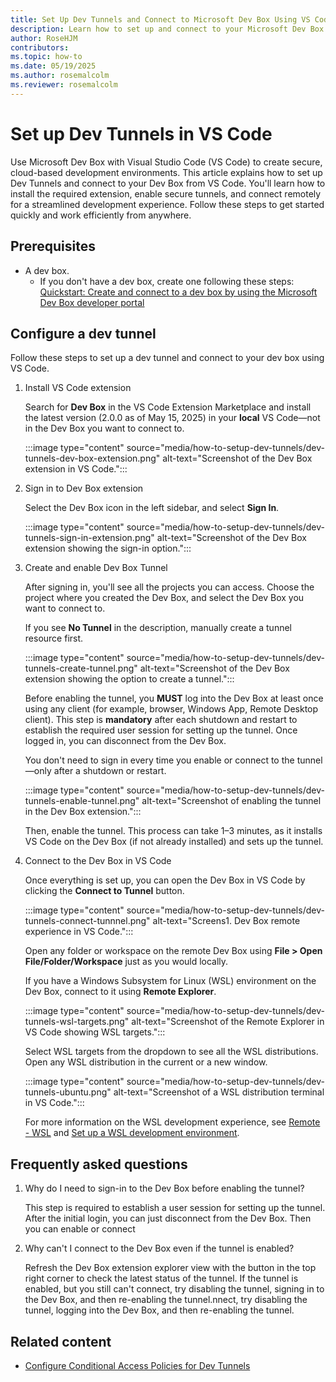 ```yaml
--- 
title: Set Up Dev Tunnels and Connect to Microsoft Dev Box Using VS Code
description: Learn how to set up and connect to your Microsoft Dev Box using the Open in VS Code feature. Follow step-by-step instructions to provision a Dev Box, install the Dev Box extension, enable tunnels, and connect remotely for development.
author: RoseHJM
contributors:
ms.topic: how-to
ms.date: 05/19/2025
ms.author: rosemalcolm
ms.reviewer: rosemalcolm
---
```


# Set up Dev Tunnels in VS Code 

Use Microsoft Dev Box with Visual Studio Code (VS Code) to create secure, cloud-based development environments. This article explains how to set up Dev Tunnels and connect to your Dev Box from VS Code. You'll learn how to install the required extension, enable secure tunnels, and connect remotely for a streamlined development experience. Follow these steps to get started quickly and work efficiently from anywhere.

## Prerequisites
- A dev box.
    - If you don't have a dev box, create one following these steps: [Quickstart: Create and connect to a dev box by using the Microsoft Dev Box developer portal](quickstart-create-dev-box.md)

## Configure a dev tunnel

Follow these steps to set up a dev tunnel and connect to your dev box using VS Code.

1. Install VS Code extension

   Search for **Dev Box** in the VS Code Extension Marketplace and install the latest version (2.0.0 as of May 15, 2025) in your **local** VS Code—not in the Dev Box you want to connect to.

   :::image type="content" source="media/how-to-setup-dev-tunnels/dev-tunnels-dev-box-extension.png" alt-text="Screenshot of the Dev Box extension in VS Code.":::

1. Sign in to Dev Box extension

   Select the Dev Box icon in the left sidebar, and select **Sign In**.

   :::image type="content" source="media/how-to-setup-dev-tunnels/dev-tunnels-sign-in-extension.png" alt-text="Screenshot of the Dev Box extension showing the sign-in option.":::

1. Create and enable Dev Box Tunnel

   After signing in, you'll see all the projects you can access. Choose the project where you created the Dev Box, and select the Dev Box you want to connect to.

   If you see **No Tunnel** in the description, manually create a tunnel resource first.

   :::image type="content" source="media/how-to-setup-dev-tunnels/dev-tunnels-create-tunnel.png" alt-text="Screenshot of the Dev Box extension showing the option to create a tunnel.":::

   Before enabling the tunnel, you **MUST** log into the Dev Box at least once using any client (for example, browser, Windows App, Remote Desktop client). This step is **mandatory** after each shutdown and restart to establish the required user session for setting up the tunnel. Once logged in, you can disconnect from the Dev Box.

   You don't need to sign in every time you enable or connect to the tunnel—only after a shutdown or restart.

   :::image type="content" source="media/how-to-setup-dev-tunnels/dev-tunnels-enable-tunnel.png" alt-text="Screenshot of enabling the tunnel in the Dev Box extension.":::

   Then, enable the tunnel. This process can take 1–3 minutes, as it installs VS Code on the Dev Box (if not already installed) and sets up the tunnel.

1. Connect to the Dev Box in VS Code

   Once everything is set up, you can open the Dev Box in VS Code by clicking the **Connect to Tunnel** button.

   :::image type="content" source="media/how-to-setup-dev-tunnels/dev-tunnels-connect-tunnnel.png" alt-text="Screens1. Dev Box remote experience in VS Code.":::

   Open any folder or workspace on the remote Dev Box using **File > Open File/Folder/Workspace** just as you would locally. 

   If you have a Windows Subsystem for Linux (WSL) environment on the Dev Box, connect to it using **Remote Explorer**.

   :::image type="content" source="media/how-to-setup-dev-tunnels/dev-tunnels-wsl-targets.png" alt-text="Screenshot of the Remote Explorer in VS Code showing WSL targets.":::

   Select WSL targets from the dropdown to see all the WSL distributions. Open any WSL distribution in the current or a new window.

   :::image type="content" source="media/how-to-setup-dev-tunnels/dev-tunnels-ubuntu.png" alt-text="Screenshot of a WSL distribution terminal in VS Code.":::

   For more information on the WSL development experience, see [Remote - WSL](https://code.visualstudio.com/docs/remote/wsl) and [Set up a WSL development environment](/windows/wsl/setup/environment).

## Frequently asked questions

1. Why do I need to sign-in to the Dev Box before enabling the tunnel?

   This step is required to establish a user session for setting up the tunnel. After the initial login, you can just disconnect from the Dev Box. Then you can enable or connect 

1. Why can't I connect to the Dev Box even if the tunnel is enabled?

   Refresh the Dev Box extension explorer view with the button in the top right corner to check the latest status of the tunnel. If the tunnel is enabled, but you still can't connect, try disabling the tunnel, signing in to the Dev Box, and then re-enabling the tunnel.nnect, try disabling the tunnel, logging into the Dev Box, and then re-enabling the tunnel.

## Related content
- [Configure Conditional Access Policies for Dev Tunnels](how-to-conditional-access-dev-tunnels-service.md)
